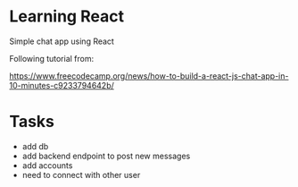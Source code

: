 # Learning React

Simple chat app using React

Following tutorial from:

https://www.freecodecamp.org/news/how-to-build-a-react-js-chat-app-in-10-minutes-c9233794642b/


# Tasks

- add db
- add backend endpoint to post new messages
- add accounts
- need to connect with other user

